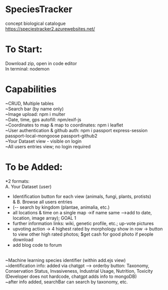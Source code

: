 # SpeciesTracker
concept biological catalogue <br>
https://speciestracker2.azurewebsites.net/

# To Start: <br>
Download zip, open in code editor <br>
In terminal: nodemon

# Capabilities <br>
~CRUD, Multiple tables <br>
~Search bar (by name only) <br>
~Image upload: npm i multer <br>
~Date, time, gps autofill: npm/exif-js <br>
~Coordinates to map & map to coordinates: npm i leaflet <br>
~User authentication & github auth: npm i passport express-session passport-local-mongoose passport-github2 <br>
~Your Dataset view - visible on login <br>
~All users entries view; no login required

# To be Added: <br>
*2 formats: <br>
A. Your Dataset (user) <br>
* Identification button for each view (animals, fungi, plants, protists) <br>
& B. Browse all users entries <br>
* (-- search by kingdom (plantae, animalia, etc.)
* all locations & time on a single map ->if name same -->add to date, location, image array); GOAL 1
* further information links: wiki, genetic profile, etc.; up-vote pictures <br>
* upvoting action -> 4 highest rated by morphology show in row -> button to view other high rated photos; $get cash for good photo if people download <br>
* add blog code to forum <br>
<br>
~Machine learning species identifier (within add.ejs view) <br>
~identification info: added via chatgpt --> orderby button: Taxonomy, Conservation Status, Invasiveness, Industrial Usage, Nutrition, Toxicity (Developer does not hardcode, chatgpt adds info to mongoDB) <br>
~after info added, searchBar can search by taxonomy, etc.


